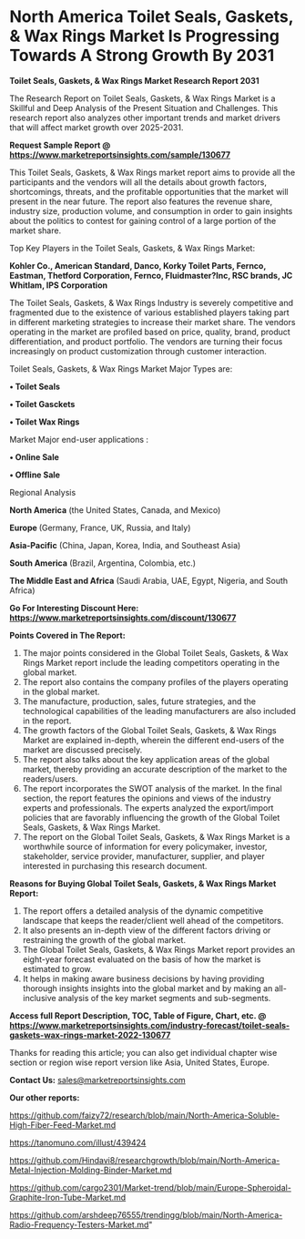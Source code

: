 # North America Toilet Seals, Gaskets, & Wax Rings Market Is Progressing Towards A Strong Growth By 2031

<strong>Toilet Seals, Gaskets, & Wax Rings Market Research Report 2031</strong>

The Research Report on Toilet Seals, Gaskets, & Wax Rings Market is a Skillful and Deep Analysis of the Present Situation and Challenges. This research report also analyzes other important trends and market drivers that will affect market growth over 2025-2031.

<strong>Request Sample Report @ <a href=https://www.marketreportsinsights.com/sample/130677>https://www.marketreportsinsights.com/sample/130677</a></strong>

This Toilet Seals, Gaskets, & Wax Rings market report aims to provide all the participants and the vendors will all the details about growth factors, shortcomings, threats, and the profitable opportunities that the market will present in the near future. The report also features the revenue share, industry size, production volume, and consumption in order to gain insights about the politics to contest for gaining control of a large portion of the market share.

Top Key Players in the Toilet Seals, Gaskets, & Wax Rings Market:

<strong>Kohler Co., American Standard, Danco, Korky Toilet Parts, Fernco, Eastman, Thetford Corporation, Fernco, Fluidmaster?Inc, RSC brands, JC Whitlam, IPS Corporation</strong>

The Toilet Seals, Gaskets, & Wax Rings Industry is severely competitive and fragmented due to the existence of various established players taking part in different marketing strategies to increase their market share. The vendors operating in the market are profiled based on price, quality, brand, product differentiation, and product portfolio. The vendors are turning their focus increasingly on product customization through customer interaction.

Toilet Seals, Gaskets, & Wax Rings Market Major Types are:

<strong>• Toilet Seals

• Toilet Gasckets

• Toilet Wax Rings</strong>

Market Major end-user applications :

<strong>• Online Sale

• Offline Sale</strong>

Regional Analysis

</u><strong><b>North America</b></strong> (the United States, Canada, and Mexico)

<strong><b>Europe </b></strong>(Germany, France, UK, Russia, and Italy)

<strong><b>Asia-Pacific</b></strong> (China, Japan, Korea, India, and Southeast Asia)

<strong><b>South America</b></strong> (Brazil, Argentina, Colombia, etc.)

<strong><b>The Middle East and Africa</b></strong> (Saudi Arabia, UAE, Egypt, Nigeria, and South Africa)

<strong>Go For Interesting Discount Here: <a href=https://www.marketreportsinsights.com/discount/130677>https://www.marketreportsinsights.com/discount/130677</a></strong>

<strong>Points Covered in The Report:</strong>
<ol>
  <li>The major points considered in the Global Toilet Seals, Gaskets, & Wax Rings Market report include the leading competitors operating in the global market.</li>
  <li>The report also contains the company profiles of the players operating in the global market.</li>
  <li>The manufacture, production, sales, future strategies, and the technological capabilities of the leading manufacturers are also included in the report.</li>
  <li>The growth factors of the Global Toilet Seals, Gaskets, & Wax Rings Market are explained in-depth, wherein the different end-users of the market are discussed precisely.</li>
  <li>The report also talks about the key application areas of the global market, thereby providing an accurate description of the market to the readers/users.</li>
  <li>The report incorporates the SWOT analysis of the market. In the final section, the report features the opinions and views of the industry experts and professionals. The experts analyzed the export/import policies that are favorably influencing the growth of the Global Toilet Seals, Gaskets, & Wax Rings Market.</li>
  <li>The report on the Global Toilet Seals, Gaskets, & Wax Rings Market is a worthwhile source of information for every policymaker, investor, stakeholder, service provider, manufacturer, supplier, and player interested in purchasing this research document.</li>
</ol>
<strong>Reasons for Buying Global Toilet Seals, Gaskets, & Wax Rings Market Report:</strong>

<ol>
  <li>The report offers a detailed analysis of the dynamic competitive landscape that keeps the reader/client well ahead of the competitors.</li>
  <li>It also presents an in-depth view of the different factors driving or restraining the growth of the global market.</li>
  <li>The Global Toilet Seals, Gaskets, & Wax Rings Market report provides an eight-year forecast evaluated on the basis of how the market is estimated to grow.</li>
  <li>It helps in making aware business decisions by having providing thorough insights insights into the global market and by making an all-inclusive analysis of the key market segments and sub-segments.</li>
</ol>
<strong>Access full Report Description, TOC, Table of Figure, Chart, etc. @ <a href=https://www.marketreportsinsights.com/industry-forecast/toilet-seals-gaskets-wax-rings-market-2022-130677>https://www.marketreportsinsights.com/industry-forecast/toilet-seals-gaskets-wax-rings-market-2022-130677</a></strong>


Thanks for reading this article; you can also get individual chapter wise section or region wise report version like Asia, United States, Europe.

<strong>Contact Us:</strong>
sales@marketreportsinsights.com

<strong>Our other reports:</strong>

<a href=https://github.com/faizy72/research/blob/main/North-America-Soluble-High-Fiber-Feed-Market.md>https://github.com/faizy72/research/blob/main/North-America-Soluble-High-Fiber-Feed-Market.md</a>

<a href=https://tanomuno.com/illust/439424>https://tanomuno.com/illust/439424</a>

<a href=https://github.com/Hindavi8/researchgrowth/blob/main/North-America-Metal-Injection-Molding-Binder-Market.md>https://github.com/Hindavi8/researchgrowth/blob/main/North-America-Metal-Injection-Molding-Binder-Market.md</a>

<a href=https://github.com/cargo2301/Market-trend/blob/main/Europe-Spheroidal-Graphite-Iron-Tube-Market.md>https://github.com/cargo2301/Market-trend/blob/main/Europe-Spheroidal-Graphite-Iron-Tube-Market.md</a>

<a href=https://github.com/arshdeep76555/trendingg/blob/main/North-America-Radio-Frequency-Testers-Market.md>https://github.com/arshdeep76555/trendingg/blob/main/North-America-Radio-Frequency-Testers-Market.md</a>"
